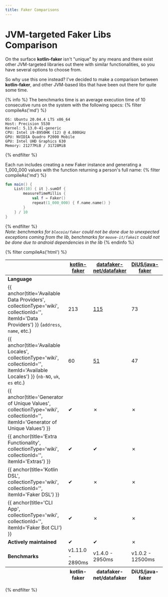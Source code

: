 ```yaml
---
title: Faker Comparisons
---
```


# JVM-targeted Faker Libs Comparison

On the surface <strong>kotlin-faker</strong> isn't "unique" by any means and there exist other JVM-targeted libraries out there with similar functionalities, so you have several options to choose from. 

So why use this one instead? I've decided to make a comparison between <strong>kotlin-faker</strong>, and other JVM-based libs that have been out there for quite some time.

{% info %}
The benchmarks time is an average execution time of 10 consecutive runs on the system with the following specs: 
{% filter compileAs('md') %}
```text
OS: Ubuntu 20.04.4 LTS x86_64
Host: Precision 5530
Kernel: 5.13.0-41-generic
CPU: Intel i9-8950HK (12) @ 4.800GHz
GPU: NVIDIA Quadro P2000 Mobile
GPU: Intel UHD Graphics 630
Memory: 21277MiB / 31728MiB
```
{% endfilter %}

Each run includes creating a new Faker instance and generating a 1_000_000 values with the function returning a person's full name:
{% filter compileAs('md') %}
```kotlin
fun main() {
    List(10) { it }.sumOf {
        measureTimeMillis {
            val f = Faker()
            repeat(1_000_000) { f.name.name() }
        }
    } / 10
}
```
{% endfilter %}
<br>
<i>Note: benchmarks for `blocoio/faker` could not be done due to unexpected exceptions coming from the lib, benchmarks for `moove-it/fakeit` could not be done due to android dependencies in the lib</i>
{% endinfo %}


{% filter compileAs('html') %}
<table class="table is-striped is-hoverable is-fullwidth">
  <thead>
    <tr>
      <th></th>
      <th>
        <span class="iconify-inline" data-icon="raphael:github"></span>
        <a href="https://github.com/serpro69/kotlin-faker"><strong>kotlin-faker</strong></a>
      </th>
      <th>
        <span class="iconify-inline" data-icon="raphael:github"></span>
        <a href="https://github.com/datafaker-net/datafaker">datafaker-net/datafaker</a>
      </th>
      <th>
        <span class="iconify-inline" data-icon="raphael:github"></span>
        <a href="https://github.com/DiUS/java-faker">DiUS/java-faker</a>
      </th>
      <th>
        <span class="iconify-inline" data-icon="raphael:github"></span>
        <a href="https://github.com/Devskiller/jfairy">Devskiller/jfairy</a>
      </th>
      <th>
        <span class="iconify-inline" data-icon="raphael:github"></span>
        <a href="https://github.com/blocoio/faker">blocoico/faker</a>
      </th>
      <th>
        <span class="iconify-inline" data-icon="raphael:github"></span>
        <a href="https://github.com/moove-it/fakeit">moove-it/fakeit</a>
      </th>
    </tr>
  </thead>
  <tfoot>
    <tr>
      <th></th>
      <th>kotlin-faker</th>
      <th>datafaker-net/datafaker</th>
      <th>DiUS/java-faker</th>
      <th>Devskiller/jfairy</th>
      <th>blocoico/faker</th>
      <th>moove-it/fakeit</th>
    </tr>
  </tfoot>
  <tbody>
    <tr>
      <td><strong>Language</strong></td>
      <td><span class="iconify-inline" data-icon="simple-icons:kotlin"></span></td>
      <td><span class="iconify-inline" data-icon="simple-icons:java"></span></td>
      <td><span class="iconify-inline" data-icon="simple-icons:java"></span></td>
      <td><span class="iconify-inline" data-icon="simple-icons:java"></span></td>
      <td><span class="iconify-inline" data-icon="simple-icons:java"></span></td>
      <td><span class="iconify-inline" data-icon="simple-icons:kotlin"></span></td>
    </tr>
    <tr>
      <td>{{ anchor(title='Available Data Providers', collectionType='wiki', collectionId='', itemId='Data Providers') }} (<code>address</code>, <code>name</code>, etc.)</td>
      <td>213</td>
      <td><a href="https://github.com/datafaker-net/datafaker/blob/a3f8509537e2c9eb0c2e28daa416cc4c1bb8a3fa/README.md?plain=1#L154-L268">115</a></td>
      <td>73</td>
      <td>8</td>
      <td>21</td>
      <td>36</td>
    </tr>
    <tr>
      <td>{{ anchor(title='Available Locales', collectionType='wiki', collectionId='', itemId='Available Locales') }} (<code>nb-NO</code>, <code>uk</code>, <code>es</code> etc.)</td>
      <td>60</td>
      <td><a href="https://github.com/datafaker-net/datafaker/blob/a3f8509537e2c9eb0c2e28daa416cc4c1bb8a3fa/README.md?plain=1#L285-L335">51</a></td>
      <td>47</td>
      <td>10</td>
      <td>46</td>
      <td>44</td>
    </tr>
    <tr>
      <td>{{ anchor(title='Generator of Unique Values', collectionType='wiki', collectionId='', itemId='Generator of Unique Values') }}</td>
      <td>&#10004;</td>
      <td>&#10007;</td>
      <td>&#10007;</td>
      <td>&#10007;</td>
      <td>&#10007;</td>
      <td>&#10007;</td>
    </tr>
    <tr>
      <td>{{ anchor(title='Extra Functionality', collectionType='wiki', collectionId='', itemId='Extras') }}</td>
      <td>&#10004;</td>
      <td>&#10004;</td>
      <td>&#10007;</td>
      <td>&#10004;</td>
      <td>&#10007;</td>
      <td>&#10007;</td>
    </tr>
    <tr>
      <td>{{ anchor(title='Kotlin DSL', collectionType='wiki', collectionId='', itemId='Faker DSL') }}</td>
      <td>&#10004;</td>
      <td>&#10007;</td>
      <td>&#10007;</td>
      <td>&#10007;</td>
      <td>&#10007;</td>
      <td>&#10007;</td>
    </tr>
    <tr>
      <td>{{ anchor(title='CLI App', collectionType='wiki', collectionId='', itemId='Faker Bot CLI') }}</td>
      <td>&#10004;</td>
      <td>&#10007;</td>
      <td>&#10007;</td>
      <td>&#10007;</td>
      <td>&#10007;</td>
      <td>&#10007;</td>
    </tr>
    <tr>
      <td><strong>Actively maintained</strong></td>
      <td>&#10004;</td>
      <td>&#10004;</td>
      <td>&#10007;</td>
      <td>&#10007;</td>
      <td>&#10004;</td>
      <td>&#10007;</td>
    </tr>
    <tr>
      <td><strong>Benchmarks</strong></td>
      <td>v1.11.0 - 2890ms</td>
      <td>v1.4.0 - 2950ms</td>
      <td>v1.0.2 - 12500ms</td>
      <td>v0.6.5 - 10300ms</td>
      <td>NA</td>
      <td>NA</td>
    </tr>
  </tbody>
</table>
{% endfilter %}
